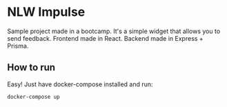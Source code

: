 # NLW Impulse

Sample project made in a bootcamp.
It's a simple widget that allows you to send feedback.
Frontend made in React.
Backend made in Express + Prisma.

## How to run

Easy! Just have docker-compose installed and run:
```
docker-compose up
```